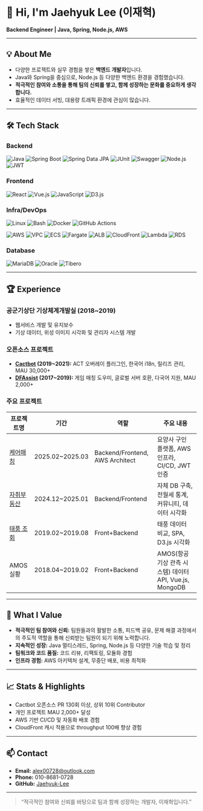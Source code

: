 # 👋 Hi, I'm Jaehyuk Lee (이재혁)

**Backend Engineer | Java, Spring, Node.js, AWS**

---

## 💡 About Me

- 다양한 프로젝트와 실무 경험을 쌓은 **백엔드 개발자**입니다.
- Java와 Spring을 중심으로, Node.js 등 다양한 백엔드 환경을 경험했습니다.
- **적극적인 참여와 소통을 통해 팀의 신뢰를 쌓고, 함께 성장하는 문화를 중요하게 생각합니다.**
- 효율적인 데이터 서빙, 대용량 트래픽 환경에 관심이 많습니다.

---

## 🛠️ Tech Stack

### Backend
![Java](https://img.shields.io/badge/Java-e91616?style=flat) ![Spring Boot](https://img.shields.io/badge/Spring_Boot-6DB33F?style=flat&logo=spring-boot&logoColor=white) ![Spring Data JPA](https://img.shields.io/badge/Spring_Data_JPA-6DB33F?style=flat&logo=spring&logoColor=white) ![JUnit](https://img.shields.io/badge/JUnit-25A162?style=flat&logo=junit5&logoColor=white) ![Swagger](https://img.shields.io/badge/Swagger-85EA2D?style=flat&logo=swagger&logoColor=black) ![Node.js](https://img.shields.io/badge/Node.js-43853D?style=flat&logo=node.js&logoColor=white) ![JWT](https://img.shields.io/badge/JWT-000000?style=flat&logo=json-web-tokens&logoColor=white)

### Frontend
![React](https://img.shields.io/badge/React-61DAFB?style=flat&logo=react&logoColor=black) ![Vue.js](https://img.shields.io/badge/Vue.js-4FC08D?style=flat&logo=vue.js&logoColor=white) ![JavaScript](https://img.shields.io/badge/JavaScript-F7DF1E?style=flat&logo=javascript&logoColor=black) ![D3.js](https://img.shields.io/badge/D3.js-F9A03C?style=flat&logo=d3&logoColor=white)

### Infra/DevOps
![Linux](https://img.shields.io/badge/Linux-FCC624?style=flat&logo=linux&logoColor=black) ![Bash](https://img.shields.io/badge/Bash-4EAA25?style=flat&logo=gnu-bash&logoColor=white) ![Docker](https://img.shields.io/badge/Docker-2496ED?style=flat&logo=docker&logoColor=white) ![GitHub Actions](https://img.shields.io/badge/GitHub_Actions-2088FF?style=flat&logo=github-actions&logoColor=white)

![AWS](https://img.shields.io/badge/AWS-232F3E?style=flat) ![VPC](https://img.shields.io/badge/VPC-232F3E?style=flat&) ![ECS](https://img.shields.io/badge/ECS-232F3E?style=flat&) ![Fargate](https://img.shields.io/badge/Fargate-232F3E?style=flat&) ![ALB](https://img.shields.io/badge/ALB-232F3E?style=flat&) ![CloudFront](https://img.shields.io/badge/CloudFront-232F3E?style=flat&) ![Lambda](https://img.shields.io/badge/Lambda-232F3E?style=flat) ![RDS](https://img.shields.io/badge/RDS-232F3E?style=flat)

### Database
![MariaDB](https://img.shields.io/badge/MariaDB-003545?style=flat&logo=mariadb&logoColor=white) ![Oracle](https://img.shields.io/badge/Oracle-F80000?style=flat) ![Tibero](https://img.shields.io/badge/Tibero-FF6B35?style=flat)

---

## 🏆 Experience

### 공군기상단 기상체계개발실 (2018~2019)
- 웹서비스 개발 및 유지보수
- 기상 데이터, 위성 이미지 시각화 및 관리자 시스템 개발

### 오픈소스 프로젝트
- **[Cactbot](https://github.com/Jaehyuk-Lee/cactbot) (2019~2021):** ACT 오버레이 플러그인, 한국어 i18n, 릴리즈 관리, MAU 30,000+
- **[DFAssist](https://github.com/Jaehyuk-Lee/DFAssist) (2017~2019):** 게임 매칭 도우미, 글로벌 서버 호환, 다국어 지원, MAU 2,000+

### 주요 프로젝트

| 프로젝트명 | 기간 | 역할 | 주요 내용 |
|-|-|-|-|
| [케어매칭](https://github.com/Jaehyuk-Lee/carematching-backend) | 2025.02~2025.03 | Backend/Frontend, AWS Architect | 요양사 구인 플랫폼, AWS 인프라, CI/CD, JWT 인증 |
| [자취부동산](https://github.com/Jaehyuk-Lee/JachuiPlan) | 2024.12~2025.01 | Backend/Frontend | 자체 DB 구축, 전월세 통계, 커뮤니티, 데이터 시각화 |
| [태풍 조회](https://windowsce0728.notion.site/225dcaef14098093aabacc2aa9dad5ef) | 2019.02~2019.08 | Front+Backend | 태풍 데이터 비교, SPA, D3.js 시각화 |
| AMOS 실황 | 2018.04~2019.02 | Front+Backend | AMOS(항공 기상 관측 시스템) 데이터 API, Vue.js, MongoDB |

---

## 🌱 What I Value

- **적극적인 팀 참여와 신뢰:** 팀원들과의 활발한 소통, 피드백 공유, 문제 해결 과정에서의 주도적 역할을 통해 신뢰받는 팀원이 되기 위해 노력합니다.
- **지속적인 성장:** Java 멀티스레드, Spring, Node.js 등 다양한 기술 학습 및 정리
- **팀워크와 코드 품질:** 코드 리뷰, 리팩토링, 모듈화 경험
- **인프라 경험:** AWS 아키텍처 설계, 무중단 배포, 비용 최적화

---

## 📈 Stats & Highlights

- Cactbot 오픈소스 PR 130회 이상, 상위 10위 Contributor
- 개인 프로젝트 MAU 2,000+ 달성
- AWS 기반 CI/CD 및 자동화 배포 경험
- CloudFront 캐시 적용으로 throughput 100배 향상 경험

---

## 📫 Contact

- **Email:** alex00728@outlook.com
- **Phone:** 010-8681-0728
- **GitHub:** [Jaehyuk-Lee](https://github.com/Jaehyuk-Lee)

---

> “적극적인 참여와 신뢰를 바탕으로 팀과 함께 성장하는 개발자, 이재혁입니다.”
